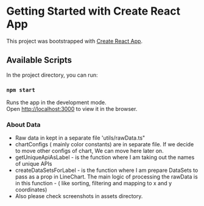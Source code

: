 # Getting Started with Create React App

This project was bootstrapped with [Create React App](https://github.com/facebook/create-react-app).

## Available Scripts

In the project directory, you can run:

### `npm start`

Runs the app in the development mode.\
Open [http://localhost:3000](http://localhost:3000) to view it in the browser.

### About Data

- Raw data in kept in a separate file 'utils/rawData.ts"
- chartConfigs ( mainly color constants) are in separate file. If we decide to move other configs of chart, We can move here later on.
- getUniqueApiAsLabel - is the function where I am taking out the names of unique APIs
- createDataSetsForLabel - is the function where I am prepare DataSets to pass as a prop in LineChart. The main logic of processing the rawData is in this function - ( like sorting, filtering and mapping to x and y coordinates)
- Also please check screenshots in assets directory.
